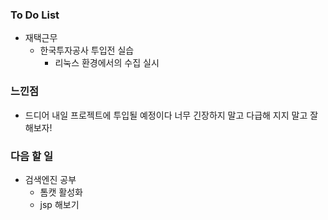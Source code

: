 ### To Do List

-  재택근무
   - 한국투자공사 투입전 실습
     - 리눅스 환경에서의 수집 실시

  

### 느낀점

- 드디어 내일 프로젝트에 투입될 예정이다 너무 긴장하지 말고 다급해 지지 말고 잘 해보자!



### 다음 할 일

-  검색엔진 공부
   -  톰캣 활성화
   -  jsp 해보기

